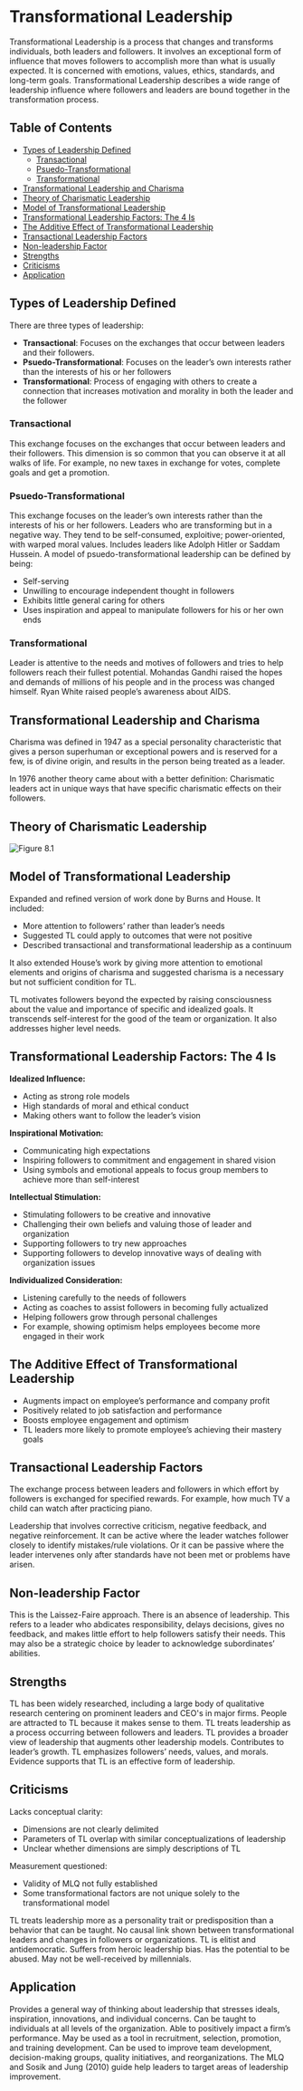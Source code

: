 # Transformational Leadership

Transformational Leadership is a process that changes and transforms individuals, both leaders and followers. It involves an exceptional form of influence that moves followers to accomplish more than what is usually expected. It is concerned with emotions, values, ethics, standards, and long-term goals. Transformational Leadership describes a wide range of leadership influence where followers and leaders are bound together in the transformation process.

## Table of Contents

- [Types of Leadership Defined](#Types-of-Leadership-Defined)
  - [Transactional](#Transactional)
  - [Psuedo-Transformational](#Psuedo-Transformational)
  - [Transformational](#Transformational)
- [Transformational Leadership and Charisma](#Transformational-Leadership-and-Charisma)
- [Theory of Charismatic Leadership](#Theory-of-Charismatic-Leadership)
- [Model of Transformational Leadership](#Model-of-Transformational-Leadership)
- [Transformational Leadership Factors: The 4 Is](#Transformational-Leadership-Factors:-The-4-Is)
- [The Additive Effect of Transformational Leadership](#The-Additive-Effect-of-Transformational-Leadership)
- [Transactional Leadership Factors](#Transactional-Leadership-Factors)
- [Non-leadership Factor](#Non-leadership-Factor)
- [Strengths](#Strengths)
- [Criticisms](#Criticisms)
- [Application](#Application)

## Types of Leadership Defined

There are three types of leadership:

- **Transactional**: Focuses on the exchanges that occur between leaders and their followers.
- **Psuedo-Transformational**: Focuses on the leader’s own interests rather than the interests of his or her followers
- **Transformational**: Process of engaging with others to create a connection that increases motivation and morality in both the leader and the follower

### Transactional

This exchange focuses on the exchanges that occur between leaders and their followers. This dimension is so common that you can observe it at all walks of life. For example, no new taxes in exchange for votes, complete goals and get a promotion.

### Psuedo-Transformational

This exchange focuses on the leader’s own interests rather than the interests of his or her followers. Leaders who are transforming but in a negative way. They tend to be self-consumed, exploitive; power-oriented, with warped moral values. Includes leaders like Adolph Hitler or Saddam Hussein. A model of psuedo-transformational leadership can be defined by being:

- Self-serving
- Unwilling to encourage independent thought in followers
- Exhibits little general caring for others
- Uses inspiration and appeal to manipulate followers for his or her own ends

### Transformational

Leader is attentive to the needs and motives of followers and tries to help followers reach their fullest potential. Mohandas Gandhi raised the hopes and demands of millions of his people and in the process was changed himself. Ryan White raised people’s awareness about AIDS.

## Transformational Leadership and Charisma

Charisma was defined in 1947 as a special personality characteristic that gives a person superhuman or exceptional powers and is reserved for a few, is of divine origin, and results in the person being treated as a leader.

In 1976 another theory came about with a better definition: Charismatic leaders act in unique ways that have specific charismatic effects on their followers.

## Theory of Charismatic Leadership

![Figure 8.1](../images/figure_8-1.png)

## Model of Transformational Leadership

Expanded and refined version of work done by Burns and House. It included:

- More attention to followers’ rather than leader’s needs
- Suggested TL could apply to outcomes that were not positive
- Described transactional and transformational leadership as a continuum

It also extended House’s work by giving more attention to emotional elements and origins of charisma and suggested charisma is a necessary but not sufficient condition for TL.

TL motivates followers beyond the expected by raising consciousness about the value and importance of specific and idealized goals. It transcends self-interest for the good of the team or organization. It also addresses higher level needs.

## Transformational Leadership Factors: The 4 Is

**Idealized Influence:**

- Acting as strong role models
- High standards of moral and ethical conduct
- Making others want to follow the leader’s vision

**Inspirational Motivation:**

- Communicating high expectations
- Inspiring followers to commitment and engagement in shared vision
- Using symbols and emotional appeals to focus group members to achieve more than self-interest

**Intellectual Stimulation:**

- Stimulating followers to be creative and innovative
- Challenging their own beliefs and valuing those of leader and organization
- Supporting followers to try new approaches
- Supporting followers to develop innovative ways of dealing with organization issues

**Individualized Consideration:**

- Listening carefully to the needs of followers
- Acting as coaches to assist followers in becoming fully actualized
- Helping followers grow through personal challenges
- For example, showing optimism helps employees become more engaged in their work

## The Additive Effect of Transformational Leadership

- Augments impact on employee’s performance and company profit
- Positively related to job satisfaction and performance
- Boosts employee engagement and optimism
- TL leaders more likely to promote employee’s achieving their mastery goals

## Transactional Leadership Factors

The exchange process between leaders and followers in which effort by followers is exchanged for specified rewards. For example, how much TV a child can watch after practicing piano.

Leadership that involves corrective criticism, negative feedback, and negative reinforcement. It can be active where the leader watches follower closely to identify mistakes/rule violations. Or it can be passive where the leader intervenes only after standards have not been met or problems have arisen.

## Non-leadership Factor

This is the Laissez-Faire approach. There is an absence of leadership. This refers to a leader who abdicates responsibility, delays decisions, gives no feedback, and makes little effort to help followers satisfy their needs. This may also be a strategic choice by leader to acknowledge subordinates’ abilities.

## Strengths

TL has been widely researched, including a large body of qualitative research centering on prominent leaders and CEO's in major firms. People are attracted to TL because it makes sense to them. TL treats leadership as a process occurring between followers and leaders. TL provides a broader view of leadership that augments other leadership models. Contributes to leader’s growth. TL emphasizes followers’ needs, values, and morals. Evidence supports that TL is an effective form of leadership.

## Criticisms

Lacks conceptual clarity:

- Dimensions are not clearly delimited
- Parameters of TL overlap with similar conceptualizations of leadership
- Unclear whether dimensions are simply descriptions of TL

Measurement questioned:

- Validity of MLQ not fully established
- Some transformational factors are not unique solely to the transformational model

TL treats leadership more as a personality trait or predisposition than a behavior that can be taught. No causal link shown between transformational leaders and changes in followers or organizations. TL is elitist and antidemocratic. Suffers from heroic leadership bias. Has the potential to be abused. May not be well-received by millennials.

## Application

Provides a general way of thinking about leadership that stresses ideals, inspiration, innovations, and individual concerns. Can be taught to individuals at all levels of the organization. Able to positively impact a firm’s performance. May be used as a tool in recruitment, selection, promotion, and training development. Can be used to improve team development, decision-making groups, quality initiatives, and reorganizations. The MLQ and Sosik and Jung (2010) guide help leaders to target areas of leadership improvement.
